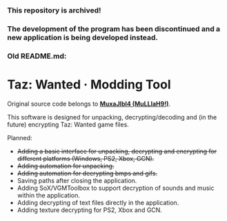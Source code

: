 ### This repository is archived!
### The development of the program has been discontinued and a new application is being developed instead.
### Old README.md:

# Taz: Wanted · Modding Tool
Original source code belongs to **[MuxaJlbl4 (MuLLlaH9!)](https://github.com/MuxaJlbl4)**.

This software is designed for unpacking, decrypting/decoding and (in the future) encrypting Taz: Wanted game files.

Planned:
- ~~Adding a basic interface for unpacking, decrypting and encrypting for different platforms (Windows, PS2, Xbox, GCN).~~
- ~~Adding automation for unpacking.~~
- ~~Adding automation for decrypting bmps and gifs.~~
- Saving paths after closing the application.
- Adding SoX/VGMToolbox to support decryption of sounds and music within the application.
- Adding decrypting of text files directly in the application.
- Adding texture decrypting for PS2, Xbox and GCN.
